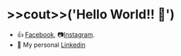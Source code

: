 # >>cout>>('Hello World!! 👋')


- 👍 [Facebook](https://www.facebook.com/alexis.tejada.900/), 📷[Instagram](https://www.instagram.com/alexis_16t/).
- 💼 My personal [Linkedin](https://www.linkedin.com/in/alexis-xaier-aarón-tejada-chung-39095120b/)

